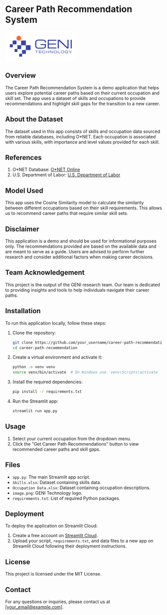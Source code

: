 # Career Path Recommendation System

![GENI Technology](geni.png)

## Overview
The Career Path Recommendation System is a demo application that helps users explore potential career paths based on their current occupation and skill set. The app uses a dataset of skills and occupations to provide recommendations and highlight skill gaps for the transition to a new career.

## About the Dataset
The dataset used in this app consists of skills and occupation data sourced from reliable databases, including O*NET. Each occupation is associated with various skills, with importance and level values provided for each skill.

## References
1. O*NET Database: [O*NET Online](https://www.onetonline.org/)
2. U.S. Department of Labor: [U.S. Department of Labor](https://www.dol.gov/)

## Model Used
This app uses the Cosine Similarity model to calculate the similarity between different occupations based on their skill requirements. This allows us to recommend career paths that require similar skill sets.

## Disclaimer
This application is a demo and should be used for informational purposes only. The recommendations provided are based on the available data and are meant to serve as a guide. Users are advised to perform further research and consider additional factors when making career decisions.

## Team Acknowledgement
This project is the output of the GENI research team. Our team is dedicated to providing insights and tools to help individuals navigate their career paths.

## Installation
To run this application locally, follow these steps:

1. Clone the repository:
    ```bash
    git clone https://github.com/your_username/career-path-recommendation.git
    cd career-path-recommendation
    ```

2. Create a virtual environment and activate it:
    ```bash
    python -m venv venv
    source venv/bin/activate  # On Windows use `venv\Scripts\activate`
    ```

3. Install the required dependencies:
    ```bash
    pip install -r requirements.txt
    ```

4. Run the Streamlit app:
    ```bash
    streamlit run app.py
    ```

## Usage
1. Select your current occupation from the dropdown menu.
2. Click the "Get Career Path Recommendations" button to view recommended career paths and skill gaps.

## Files
- `app.py`: The main Streamlit app script.
- `Skills.xlsx`: Dataset containing skills data.
- `Occupation Data.xlsx`: Dataset containing occupation descriptions.
- `image.png`: GENI Technology logo.
- `requirements.txt`: List of required Python packages.

## Deployment
To deploy the application on Streamlit Cloud:
1. Create a free account on [Streamlit Cloud](https://streamlit.io/cloud).
2. Upload your script, `requirements.txt`, and data files to a new app on Streamlit Cloud following their deployment instructions.

## License
This project is licensed under the MIT License.

## Contact
For any questions or inquiries, please contact us at [your_email@example.com].
